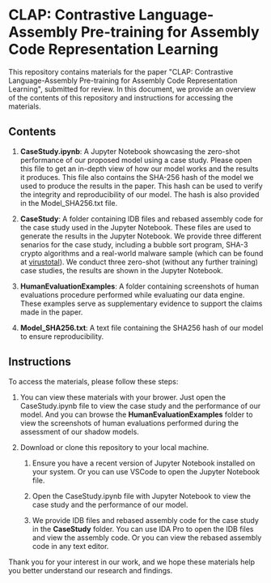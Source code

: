# CLAP: Contrastive Language-Assembly Pre-training for Assembly Code Representation Learning

This repository contains materials for the paper "CLAP: Contrastive Language-Assembly Pre-training for Assembly Code Representation Learning", submitted for review. In this document, we provide an overview of the contents of this repository and instructions for accessing the materials.

## Contents

1. **CaseStudy.ipynb**: A Jupyter Notebook showcasing the zero-shot performance of our proposed model using a case study. Please open this file to get an in-depth view of how our model works and the results it produces. This file also contains 
the SHA-256 hash of the model we used to produce the results in the paper. This hash can be used to verify the integrity and reproducibility of our model. The hash is also provided in the Model_SHA256.txt file.

1. **CaseStudy**: A folder containing IDB files and rebased assembly code for the case study used in the Jupyter Notebook. These files are used to generate the results in the Jupyter Notebook. We provide three different senarios for the case study,
including a bubble sort program, SHA-3 crypto algorithms and a real-world malware sample (which can be found at [virustotal](https://www.virustotal.com/gui/file/cd677242197cdc89d7b8e2e3056030fe2bb9b384c95a7a027a7eee8182b8426f/)). We conduct three zero-shot (without any further training) case studies, the results are shown in the Jupyter Notebook.

1. **HumanEvaluationExamples**: A folder containing screenshots of human evaluations procedure performed while evaluating our data engine. These examples serve as supplementary evidence to support the claims made in the paper.

2. **Model_SHA256.txt**: A text file containing the SHA256 hash of our model to ensure reproducibility.

## Instructions

To access the materials, please follow these steps:

1. You can view these materials with your brower. Just open the CaseStudy.ipynb file to view the case study and the performance of our model. And you can browse the **HumanEvaluationExamples** folder to view the screenshots of human evaluations performed during the assessment of our shadow models. 

2. Download or clone this repository to your local machine.

   1. Ensure you have a recent version of Jupyter Notebook installed on your system. Or you can use VSCode to open the Jupyter Notebook file.

   2. Open the CaseStudy.ipynb file with Jupyter Notebook to view the case study and the performance of our model.
   
   3. We provide IDB files and rebased assembly code for the case study in the **CaseStudy** folder. You can use IDA Pro to open the IDB files and view the assembly code. Or you can view the rebased assembly code in any text editor.

Thank you for your interest in our work, and we hope these materials help you better understand our research and findings.
